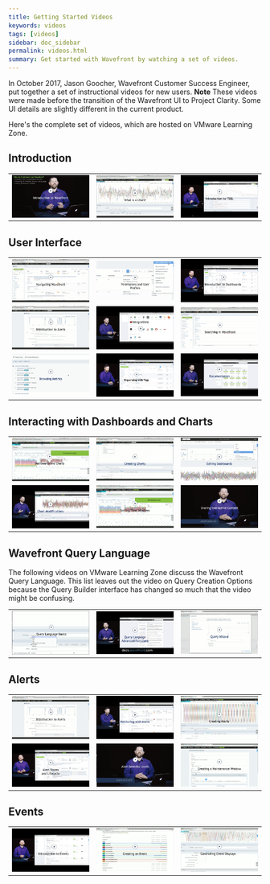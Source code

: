 ```yaml
---
title: Getting Started Videos
keywords: videos
tags: [videos]
sidebar: doc_sidebar
permalink: videos.html
summary: Get started with Wavefront by watching a set of videos.
---
```


In October 2017, Jason Goocher, Wavefront Customer Success Engineer, put together a set of instructional videos for new users.
**Note** These videos were made before the transition of the Wavefront UI to Project Clarity. Some UI details are slightly different in the current product.

Here's the complete set of videos, which are hosted on VMware Learning Zone.

## Introduction

<table style="width: 100%;">
<tbody>
<tr><td width="33%"><a href="https://vmwarelearningzone.vmware.com/oltpublish/site/openlearn.do?dispatch=previewLesson&id=4d81351f-dc7a-11e7-a6ac-0cc47a352510&inner=true&player2=true"><img src="/images/v_intro.png"  alt="Introduction to Wavefront"/></a></td>
<td width="33%"><a href="https://vmwarelearningzone.vmware.com/oltpublish/site/cms.do?view=olplayer&id=57f60938-dc7a-11e7-a6ac-0cc47a352510"><img src="/images/v_what_is_chart.png" alt="what is a chart?"/></a></td>
<td width="33%"><a href="https://vmwarelearningzone.vmware.com/oltpublish/site/openlearn.do?dispatch=previewLesson&id=60b992dc-dc7a-11e7-a6ac-0cc47a352510&inner=true&player2=true"><img src="/images/v_ql_intro.png" alt="introduction to query language"/></a></td></tr>
</tbody>
</table>


## User Interface

<table style="width: 100%;">
<tbody>
<tr><td width="33%"><a href="https://vmwarelearningzone.vmware.com/oltpublish/site/openlearn.do?dispatch=previewLesson&id=4eaeccb3-dc7a-11e7-a6ac-0cc47a352510&inner=true&player2=true"><img src="/images/v_navigating.png" alt="navigating wavefront"/></a></td>
<td width="33%"><a href="https://vmwarelearningzone.vmware.com/oltpublish/site/openlearn.do?dispatch=previewLesson&id=4fd9a1bc-dc7a-11e7-a6ac-0cc47a352510&inner=true&player2=true"><img src="/images/v_permissions.png" alt="permissions and user profiles"/></a></td>
<td width="33%"><a href="https://vmwarelearningzone.vmware.com/oltpublish/site/openlearn.do?dispatch=previewLesson&id=5103bc38-dc7a-11e7-a6ac-0cc47a352510&inner=true&player2=true"><img src="/images/v_dashboards_intro.png" alt="introduction to dashboards"/></a></td></tr>
<tr><td width="33%"><a href="https://vmwarelearningzone.vmware.com/oltpublish/site/openlearn.do?dispatch=previewLesson&id=522058ee-dc7a-11e7-a6ac-0cc47a352510&inner=true&player2=true"><img src="/images/v_alert_intro.png" alt="introduction to alerts"/></a></td>
<td width="33%"><a href="https://vmwarelearningzone.vmware.com/oltpublish/site/openlearn.do?dispatch=previewLesson&id=534a1003-dc7a-11e7-a6ac-0cc47a352510&inner=true&player2=true"><img src="/images/v_integrations_intro.png" alt="intro to integrations"/></a></td>
<td width="33%"><a href="https://vmwarelearningzone.vmware.com/oltpublish/site/openlearn.do?dispatch=previewLesson&id=5468d6de-dc7a-11e7-a6ac-0cc47a352510&inner=true&player2=true"><img src="/images/v_searching.png" alt="searching"/></a></td></tr>
<tr>
<td width="33%"><a href="https://vmwarelearningzone.vmware.com/oltpublish/site/openlearn.do?dispatch=previewLesson&id=633ceb73-dc7a-11e7-a6ac-0cc47a352510&inner=true&player2=true"><img src="/images/v_browse_metrics.png" alt="browsing metrics"/></a></td>
<td width="33%"><a href="https://vmwarelearningzone.vmware.com/oltpublish/site/openlearn.do?dispatch=previewLesson&id=56c1fc0d-dc7a-11e7-a6ac-0cc47a352510&inner=true&player2=true"><img src="/images/v_organize_tags.png" /></a></td>
<td width="33%"><a href="https://vmwarelearningzone.vmware.com/oltpublish/site/openlearn.do?dispatch=previewLesson&id=55969833-dc7a-11e7-a6ac-0cc47a352510&inner=true&player2=true"><img src="/images/v_documentation.png" alt="documentation"/></a></td>
</tr>
</tbody>
</table>

## Interacting with Dashboards and Charts

<table style="width: 100%;">
<tbody>
<tr><td width="33%"><a href="https://vmwarelearningzone.vmware.com/oltpublish/site/openlearn.do?dispatch=previewLesson&id=5a810256-dc7a-11e7-a6ac-0cc47a352510&inner=true&player2=true"><img src="/images/v_dashboards_charts.png" alt="interact dashboards charts"/></a></td>
<td width="33%"><a href="https://vmwarelearningzone.vmware.com/oltpublish/site/openlearn.do?dispatch=previewLesson&id=5d02190e-dc7a-11e7-a6ac-0cc47a352510&inner=true&player2=true"><img src="/images/v_charts_creating.png"/></a></td>
<td width="33%"><a href="https://vmwarelearningzone.vmware.com/oltpublish/site/openlearn.do?dispatch=previewLesson&id=5e39c586-dc7a-11e7-a6ac-0cc47a352510&inner=true&player2=true"><img src="/images/v_dashboards_editing.png" alt="editing dashboards"/></a></td></tr>

<tr>
<td width="33%"><a href="https://vmwarelearningzone.vmware.com/oltpublish/site/openlearn.do?dispatch=previewLesson&id=5f759eb3-dc7a-11e7-a6ac-0cc47a352510&inner=true&player2=true"><img src="/images/v_charts_modifying.png" alt="sharing content"/></a></td>

<td width="33%"><a href="https://vmwarelearningzone.vmware.com/oltpublish/site/openlearn.do?dispatch=previewLesson&id=5925769f-dc7a-11e7-a6ac-0cc47a352510&inner=true&player2=true"><img src="/images/v_charts_time_window.png" alt="Setting Time Windows"/></a></td>

<td width="33%"><a href="https://vmwarelearningzone.vmware.com/oltpublish/site/openlearn.do?dispatch=previewLesson&id=5bbbd068-dc7a-11e7-a6ac-0cc47a352510&inner=true&player2=true"><img src="/images/v_share_content.png" alt="sharing content"/></a></td></tr>

</tbody>
</table>


## Wavefront Query Language
The following videos on VMware Learning Zone discuss the Wavefront Query Language. This list leaves out the video on Query Creation Options because the Query Builder interface has changed so much that the video might be confusing.

<table style="width: 100%;">
<tbody>
<tr><td width="33%"><a href="https://vmwarelearningzone.vmware.com/oltpublish/site/openlearn.do?dispatch=previewLesson&id=61f9391c-dc7a-11e7-a6ac-0cc47a352510&inner=true&player2=true"><img src="/images/v_ql_basics.png" alt="wavefront query basics"/></a></td>
<td width="33%"><a href="https://vmwarelearningzone.vmware.com/oltpublish/site/openlearn.do?dispatch=previewLesson&id=6601e213-dc7a-11e7-a6ac-0cc47a352510&inner=true&player2=true"><img src="/images/v_ql_advanced.png" alt="advanced functions"/></a></td>
<td width="33%"><a href="https://vmwarelearningzone.vmware.com/oltpublish/site/openlearn.do?dispatch=previewLesson&id=676ca5d2-dc7a-11e7-a6ac-0cc47a352510&inner=true&player2=true"><img src="/images/v_query_wizard.png" alt="query wizard"/></a></td> </tr>
</tbody>
</table>


## Alerts

<table style="width: 100%;">
<tbody>
<tr><td width="33%"><a href="https://vmwarelearningzone.vmware.com/oltpublish/site/openlearn.do?dispatch=previewLesson&id=522058ee-dc7a-11e7-a6ac-0cc47a352510&inner=true&player2=true"><img src="/images/v_alert_intro.png" alt="introduction to alerts"/></a></td>
<td width="33%"><a href="https://vmwarelearningzone.vmware.com/oltpublish/site/openlearn.do?dispatch=previewLesson&id=68cd255b-dc7a-11e7-a6ac-0cc47a352510&inner=true&player2=true"><img src="/images/v_alerts_monitoring.png" alt="advanced functions"/></a></td>
<td width="33%"><a href="https://vmwarelearningzone.vmware.com/oltpublish/site/openlearn.do?dispatch=previewLesson&id=6a27a841-dc7a-11e7-a6ac-0cc47a352510&inner=true&player2=true"><img src="/images/v_alerts_creating.png"/></a></td> </tr>
<tr>
<td width="33%"><a href="https://vmwarelearningzone.vmware.com/oltpublish/site/openlearn.do?dispatch=previewLesson&id=6cb2ac52-dc7a-11e7-a6ac-0cc47a352510&inner=true&player2=true"><img src="/images/v_alerts_lifecycle.png"/></a></td>
<td width="33%"><a href="https://vmwarelearningzone.vmware.com/oltpublish/site/openlearn.do?dispatch=previewLesson&id=6df8dd92-dc7a-11e7-a6ac-0cc47a352510&inner=true&player2=true"><img src="/images/v_alert_severity.png"/></a></td>
<td width="33%"><a href="https://vmwarelearningzone.vmware.com/oltpublish/site/openlearn.do?dispatch=previewLesson&id=6b704f39-dc7a-11e7-a6ac-0cc47a352510&inner=true&player2=true"><img src="/images/v_maintenance.png"/></a></td>
</tr>
</tbody>
</table>

## Events
<table style="width: 100%;">
<tbody>
<tr><td width="33%"><a href="https://vmwarelearningzone.vmware.com/oltpublish/site/openlearn.do?dispatch=previewLesson&id=6f470b3e-dc7a-11e7-a6ac-0cc47a352510&inner=true&player2=true"><img src="/images/v_events_intro.png" alt="intro to events"/></a></td>
<td width="33%"><a href="https://vmwarelearningzone.vmware.com/oltpublish/site/openlearn.do?dispatch=previewLesson&id=709ca1a8-dc7a-11e7-a6ac-0cc47a352510&inner=true&player2=true"><img src="/images/v_event_creating.png" alt="creating events"></a></td>
<td width="33%"><a href="https://vmwarelearningzone.vmware.com/oltpublish/site/openlearn.do?dispatch=previewLesson&id=71ef27f0-dc7a-11e7-a6ac-0cc47a352510&inner=true&player2=true"><img src="/images/v_events_control.png" alt="controlling event displays"/></a></td></tr>
</tbody>
</table>
